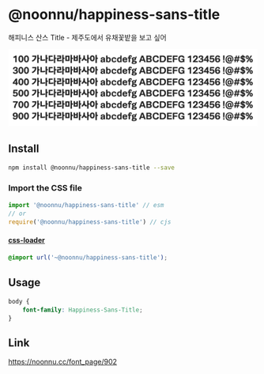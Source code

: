 # @noonnu/happiness-sans-title

해피니스 산스 Title - 제주도에서 유채꽃밭을 보고 싶어

![example](./example.png)

## Install

```bash
npm install @noonnu/happiness-sans-title --save
```

### Import the CSS file

```js
import '@noonnu/happiness-sans-title' // esm
// or
require('@noonnu/happiness-sans-title') // cjs
```

#### [css-loader](https://github.com/webpack-contrib/css-loader)

```css
@import url('~@noonnu/happiness-sans-title');
```

## Usage

```css
body {
    font-family: Happiness-Sans-Title;
}
```

## Link

https://noonnu.cc/font_page/902
